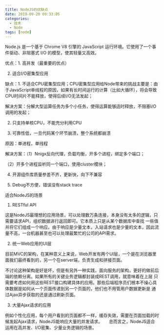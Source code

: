 ```yaml
---
title: NodeJS的优缺点
date: 2019-09-20 09:33:05
categories: 
  - 技术
  - Node
tags: [node]
---
```


Node.js 是一个基于 Chrome V8 引擎的 JavaScript 运行环境。它使用了一个事件驱动、非阻塞式 I/O 的模型，使其轻量又高效。
<!--more-->
优点：1. 高并发（最重要的优点）

2. 适合I/O密集型应用

缺点：1. 不适合CPU密集型应用；CPU密集型应用给Node带来的挑战主要是：由于JavaScript单线程的原因，如果有长时间运行的计算（比如大循环），将会导致CPU时间片不能释放，使得后续I/O无法发起；

解决方案：分解大型运算任务为多个小任务，使得运算能够适时释放，不阻塞I/O调用的发起；

2. 只支持单核CPU，不能充分利用CPU

3. 可靠性低，一旦代码某个环节崩溃，整个系统都崩溃

原因：单进程，单线程

解决方案：（1）Nnigx反向代理，负载均衡，开多个进程，绑定多个端口；

（2）开多个进程监听同一个端口，使用cluster模块；

4. 开源组件库质量参差不齐，更新快，向下不兼容

5. Debug不方便，错误没有stack trace

 适合NodeJS的场景
1. RESTful API

这是NodeJS最理想的应用场景，可以处理数万条连接，本身没有太多的逻辑，只需要请求API，组织数据进行返回即可。它本质上只是从某个数据库中查找 一些值并将它们组成一个响应。由于响应是少量文本，入站请求也是少量的文本，因此流量不高，一台机器甚至也可以处理最繁忙的公司的API需求。

2. 统一Web应用的UI层

目前MVC的架构，在某种意义上来说，Web开发有两个UI层，一个是在浏览器里面我们最终看到的，另一个在server端，负责生成和拼接页面。

不讨论这种架构是好是坏，但是有另外一种实践，面向服务的架构，更好的做前后端的依赖分离。如果所有的关键业务逻辑都封装成REST调用，就意味着在上层 只需要考虑如何用这些REST接口构建具体的应用。那些后端程序员们根本不操心具体数据是如何从一个页面传递到另一个页面的，他们也不用管用户数据更新是 通过Ajax异步获取的还是通过刷新页面。

3. 大量Ajax请求的应用

例如个性化应用，每个用户看到的页面都不一样，缓存失效，需要在页面加载的时候发起Ajax请求，NodeJS能响应大量的并发请求。　　总而言之，NodeJS适合运用在高并发、I/O密集、少量业务逻辑的场景。